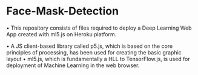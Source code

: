 # Face-Mask-Detection
• This repository consists of files required to deploy a Deep Learning Web App created with ml5.js on Heroku platform.

• A JS client-based library called p5.js, which is based on the core principles of processing, has been used for creating the basic graphic layout 
• ml5.js, which is fundamentally a HLL to TensorFlow.js, is used for deployment of Machine Learning in the web browser.
